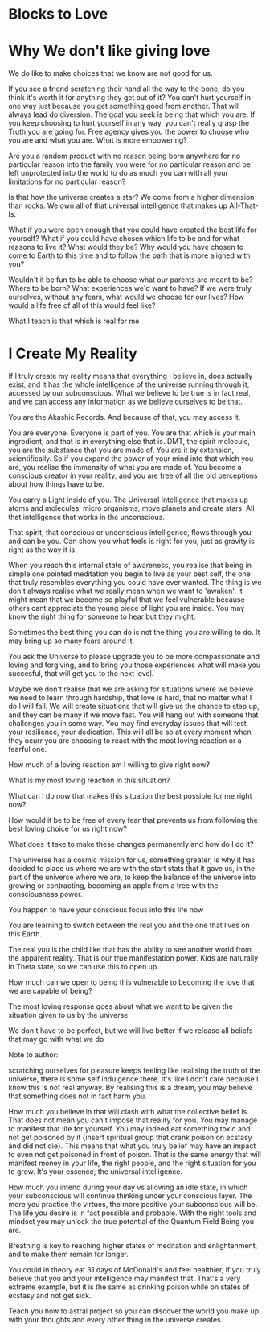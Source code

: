 # Blocks to Love

# Why We don't like giving love

We do like to make choices that we know are not good for us. 

If you see a friend scratching their hand all the way to the bone, do you think it's worth it for anything they get out of it? You can't hurt yourself in one way just because you get something good from another. That will always lead do diversion. The goal you seek is being that which you are. If you keep choosing to hurt yourself in any way, you can't really grasp the Truth you are going for. Free agency gives you the power to choose who you are and what you are. What is more empowering?

Are you a random product with no reason being born anywhere for no particular reason into the family you were for no particular reason and be left unprotected into the world to do as much you can with all your limitations for no particular reason?

Is that how the universe creates a star? We come from a higher dimension than rocks. We own all of that universal intelligence that makes up All-That-Is. 

What if you were open enough that you could have created the best life for yourself? What if you could have chosen which life to be and for what reasons to live it? What would they be? Why would you have chosen to come to Earth to this time and to follow the path that is more aligned with you?

Wouldn't it be fun to be able to choose what our parents are meant to be? Where to be born? What experiences we'd want to have? If we were truly ourselves, without any fears, what would we choose for our lives? How would a life free of all of this would feel like?

What I teach is that which is real for me

# I Create My Reality

If I truly create my reality means that everything I believe in, does actually exist, and it has the whole intelligence of the universe running through it, accessed by our subconscious. What we believe to be true is in fact real, and we can access any information as we believe ourselves to be that.

You are the Akashic Records. And because of that, you may access it.

You are everyone. Everyone is part of you. You are that which is your main ingredient, and that is in everything else that is. DMT, the spirit molecule, you are the substance that you are made of. You are it by extension, scientifically. So if you expand the power of your mind into that which you are, you realise the immensity of what you are made of. You become a conscious creator in your reality, and you are free of all the old perceptions about how things have to be.

You carry a Light inside of you. The Universal Intelligence that makes up atoms and molecules, micro organisms, move planets and create stars. All that intelligence that works in the unconscious. 

That spirit, that conscious or unconscious intelligence, flows through you and can be you. Can show you what feels is right for you, just as gravity is right as the way it is.

When you reach this internal state of awareness, you realise that being in simple one pointed meditation you begin to live as your best self, the one that truly resembles everything you could have ever wanted. The thing is we don't always realise what we really mean when we want to 'awaken'. It might mean that we become so playful that we feel vulnerable because others cant appreciate the young piece of light you are inside. You may know the right thing for someone to hear but they might.

Sometimes the best thing you can do is not the thing you are willing to do. It may bring up so many fears around it.

You ask the Universe to please upgrade you to be more compassionate and loving and forgiving, and to bring you those experiences what will make you succesful, that will get you to the next level.

Maybe we don't realise that we are asking for situations where we believe we need to learn through hardship, that love is hard, that no matter what I do I will fail. We will create situations that will give us the chance to step up, and they can be many if we move fast. You will hang out with someone that challenges you in some way. You may find everyday issues that will test your resilience, your dedication. This will all be so at every moment when they ocurr you are choosing to react with the most loving reaction or a fearful one.

How much of a loving reaction am I willing to give right now?

What is my most loving reaction in this situation?

What can I do now that makes this situation the best possible for me right now?

How would it be to be free of every fear that prevents us from following the best loving choice for us right now?

What does it take to make these changes permanently and how do I do it?

The universe has a cosmic mission for us, something greater, is why it has decided to place us where we are with the start stats that it gave us, in the part of the universe where we are, to keep the balance of the universe into growing or contracting, becoming an apple from a tree with the consciousness power.

You happen to have your conscious focus into this life now

You are learning to switch between the real you and the one that lives on this Earth. 

The real you is the child like that has the ability to see another world from the apparent reality. That is our true manifestation power. Kids are naturally in Theta state, so we can use this to open up.

How much can we open to being this vulnerable to becoming the love that we are capable of being?

The most loving response goes about what we want to be given the situation given to us by the universe. 

We don't have to be perfect, but we will live better if we release all beliefs that may go with what we do

Note to author: 

scratching ourselves for pleasure keeps feeling like realising the truth of the universe, there is some self indulgence there. it's like I don't care because I know this is not real anyway. By realising this is a dream, you may believe that something does not in fact harm you.

How much you believe in that will clash with what the collective belief is. That does not mean you can't impose that reality for you. You may manage to manifest that life for yourself. You may indeed eat something toxic and not get poisoned by it {insert spiritual group that drank poison on ecstasy and did not die}. This means that what you truly belief may have an impact to even not get poisoned in front of poison. That is the same energy that will manifest money in your life, the right people, and the right situation for you to grow. It's your essence, the universal intelligence.

How much you intend during your day vs allowing an idle state, in which your subconscious will continue thinking under your conscious layer. The more you practice the virtues, the more positive your subconscious will be. The life you desire is in fact possible and probable. With the right tools and mindset you may unlock the true potential of the Quantum Field Being you are.

Breathing is key to reaching higher states of meditation and enlightenment, and to make them remain for longer.

You could in theory eat 31 days of McDonald's and feel healthier, if you truly believe that you and your intelligence may manifest that. That's a very extreme example, but it is the same as drinking poison while on states of ecstasy and not get sick. 

Teach you how to astral project so you can discover the world you make up with your thoughts and every other thing in the universe creates.